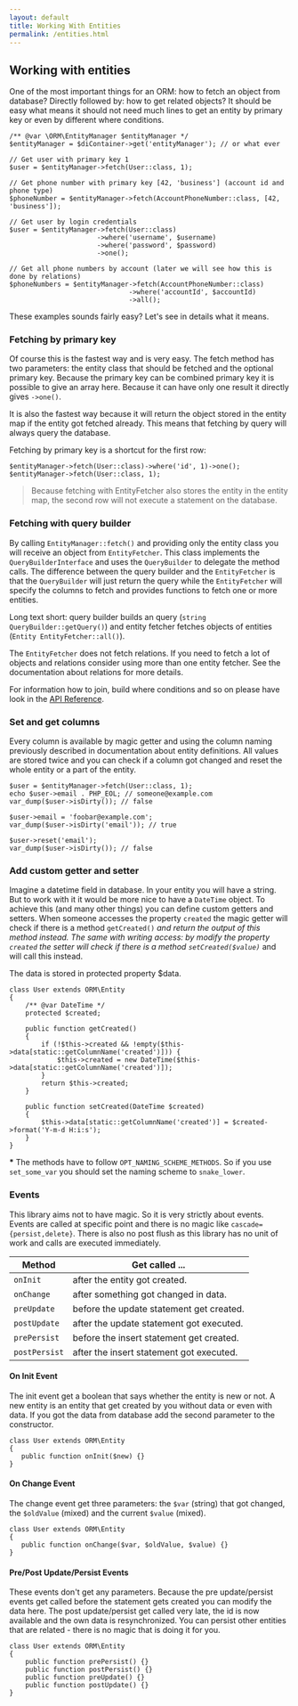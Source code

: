 ```yaml
---
layout: default
title: Working With Entities
permalink: /entities.html
---
```

## Working with entities

One of the most important things for an ORM: how to fetch an object from database? Directly followed by: how to get
related objects? It should be easy what means it should not need much lines to get an entity by primary key or even by
different where conditions.

```php?start_inline=true
/** @var \ORM\EntityManager $entityManager */
$entityManager = $diContainer->get('entityManager'); // or what ever

// Get user with primary key 1
$user = $entityManager->fetch(User::class, 1);

// Get phone number with primary key [42, 'business'] (account id and phone type)
$phoneNumber = $entityManager->fetch(AccountPhoneNumber::class, [42, 'business']);

// Get user by login credentials
$user = $entityManager->fetch(User::class)
                      ->where('username', $username)
                      ->where('password', $password)
                      ->one();

// Get all phone numbers by account (later we will see how this is done by relations)
$phoneNumbers = $entityManager->fetch(AccountPhoneNumber::class)
                              ->where('accountId', $accountId)
                              ->all();
```

These examples sounds fairly easy? Let's see in details what it means.

### Fetching by primary key

Of course this is the fastest way and is very easy. The fetch method has two parameters: the entity class that should
be fetched and the optional primary key. Because the primary key can be combined primary key it is possible to give an
array here. Because it can have only one result it directly gives `->one()`.

It is also the fastest way because it will return the object stored in the entity map if the entity got fetched
already. This means that fetching by query will always query the database.

Fetching by primary key is a shortcut for the first row:

```php?start_inline=true
$entityManager->fetch(User::class)->where('id', 1)->one();
$entityManager->fetch(User::class, 1);
```

> Because fetching with EntityFetcher also stores the entity in the entity map, the second row will not execute a
> statement on the database.

### Fetching with query builder

By calling `EntityManager::fetch()` and providing only the entity class you will receive an object from 
`EntityFetcher`. This class implements the `QueryBuilderInterface` and uses the `QueryBuilder` to delegate the method
calls. The difference between the query builder and the `EntityFetcher` is that the `QueryBuilder` will just return the
query while the `EntityFetcher` will specify the columns to fetch and provides functions to fetch one or more entities.

Long text short: query builder builds an query (`string QueryBuilder::getQuery()`) and entity fetcher fetches objects of 
entities (`Entity EntityFetcher::all()`).

The `EntityFetcher` does not fetch relations. If you need to fetch a lot of objects and relations consider using more
than one entity fetcher. See the documentation about relations for more details.

For information how to join, build where conditions and so on please have look in the [API Reference](reference.md).

### Set and get columns

Every column is available by magic getter and using the column naming previously described in documentation about
entity definitions. All values are stored twice and you can check if a column got changed and reset the whole entity
or a part of the entity.

```php?start_inline=true
$user = $entityManager->fetch(User::class, 1);
echo $user->email . PHP_EOL; // someone@example.com
var_dump($user->isDirty()); // false

$user->email = 'foobar@example.com';
var_dump($user->isDirty('email')); // true

$user->reset('email');
var_dump($user->isDirty()); // false
```

### Add custom getter and setter

Imagine a datetime field in database. In your entity you will have a string. But to work with it it would be more nice
to have a `DateTime` object. To achieve this (and many other things) you can define custom getters and setters. When
someone accesses the property `created` the magic getter will check if there is a method `getCreated()`<sup>*</sup>
and return the output of this method instead. The same with writing access: by modify the property `created` the
setter will check if there is a method `setCreated($value)`<sup>*</sup> and will call this instead.

The data is stored in protected property $data.
 
```php?start_inline=true
class User extends ORM\Entity
{
    /** @var DateTime */
    protected $created;
    
    public function getCreated()
    {
        if (!$this->created && !empty($this->data[static::getColumnName('created')])) {
            $this->created = new DateTime($this->data[static::getColumnName('created')]);
        }
        return $this->created;
    }
    
    public function setCreated(DateTime $created)
    {
        $this->data[static::getColumnName('created')] = $created->format('Y-m-d H:i:s');
    }
}
```

**\*** The methods have to follow `OPT_NAMING_SCHEME_METHODS`. So if you use `set_some_var` you should set the naming
scheme to `snake_lower`.

### Events

This library aims not to have magic. So it is very strictly about events. Events are called at specific point and there
is no magic like `cascade={persist,delete}`. There is also no post flush as this library has no unit of work and calls
are executed immediately.

| Method        | Get called ...                           |
|---------------|------------------------------------------|
| `onInit`      | after the entity got created.            |
| `onChange`    | after something got changed in data.     |
| `preUpdate`   | before the update statement get created. |
| `postUpdate`  | after the update statement got executed. |
| `prePersist`  | before the insert statement get created. |
| `postPersist` | after the insert statement got executed. |

#### On Init Event

The init event get a boolean that says whether the entity is new or not. A new entity is an entity that get created
by you without data or even with data. If you got the data from database add the second parameter to the constructor.

```php?start_inline=true
class User extends ORM\Entity
{
   public function onInit($new) {}
}
```

#### On Change Event

The change event get three parameters: the `$var` (string) that got changed, the `$oldValue` (mixed) and the current 
`$value` (mixed).

```php?start_inline=true
class User extends ORM\Entity
{
   public function onChange($var, $oldValue, $value) {}
}
```

#### Pre/Post Update/Persist Events

These events don't get any parameters. Because the pre update/persist events get called before the statement gets
created you can modify the data here. The post update/persist get called very late, the id is now available and the own
data is resynchronized. You can persist other entities that are related - there is no magic that is doing it for you.

```php?start_inline=true
class User extends ORM\Entity
{
    public function prePersist() {}
    public function postPersist() {}
    public function preUpdate() {}
    public function postUpdate() {}
}
```
